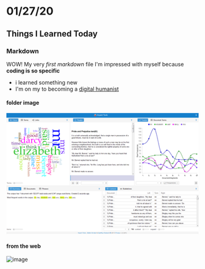 # 01/27/20
## Things I Learned Today
### Markdown
WOW! My very *first markdown* file
I'm impressed with myself because **coding is so specific**

- i learned something new
- I'm on my to becoming a [digital humanist](https://en.wikipedia.org/wiki/Digital_humanities)
#### folder image
![image](images/Pride_and_Prejudice_in_Voyant_Tools.png)
#### from the web
![image](https://upload.wikimedia.org/wikipedia/commons/9/9b/Pride_and_Prejudice_in_Voyant_Tools.png)
